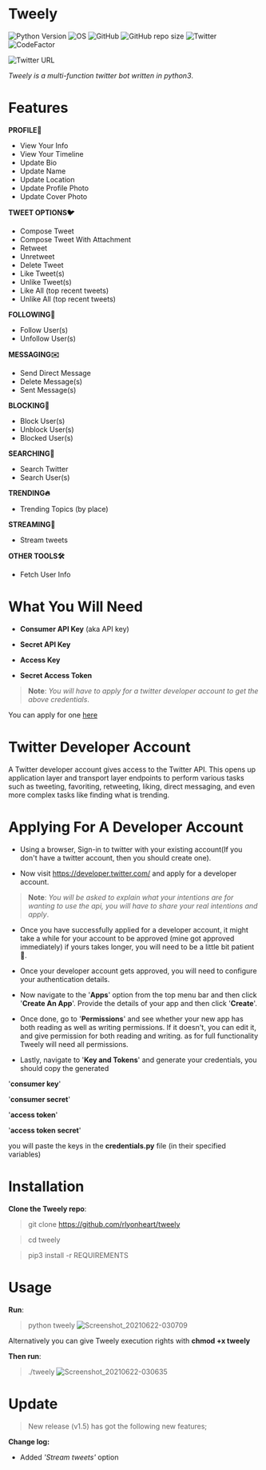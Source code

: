 # Tweely
![Python Version](https://img.shields.io/badge/python-3.x-blue?style=flat&logo=python)
![OS](https://img.shields.io/badge/OS-GNU%2FLinux-red?style=flat&logo=linux)
![GitHub](https://img.shields.io/github/license/rlyonheart/tweely?style=flat)
![GitHub repo size](https://img.shields.io/github/repo-size/rlyonheart/tweely)
![Twitter](https://img.shields.io/twitter/follow/rly0nheart?&style=flat&logo=twitter)
![CodeFactor](https://www.codefactor.io/repository/github/rlyonheart/tweely/badge)

![Twitter URL](https://img.shields.io/twitter/url?color=grey&label=Twitter%20Developer%20Account&logo=twitter&style=flat&url=https%3A%2F%2Fdeveloper.twitter.com%2F)

*Tweely is a multi-function twitter bot written in python3*. 


# Features
**PROFILE👤**
* View Your Info
* View Your Timeline
* Update Bio
* Update Name
* Update Location
* Update Profile Photo
* Update Cover Photo

**TWEET OPTIONS🐦**
* Compose Tweet
* Compose Tweet With Attachment
* Retweet
* Unretweet
* Delete Tweet
* Like Tweet(s) 
* Unlike Tweet(s)
* Like All (top recent tweets) 
* Unlike All (top recent tweets) 

**FOLLOWING👣**
* Follow User(s)
* Unfollow User(s)

**MESSAGING✉️**
* Send Direct Message
* Delete Message(s) 
* Sent Message(s) 

**BLOCKING🚫**
* Block User(s) 
* Unblock User(s) 
* Blocked User(s)

**SEARCHING🔎**
* Search Twitter
* Search User(s)

**TRENDING🔥**
* Trending Topics (by place)

**STREAMING👀**
* Stream tweets

**OTHER TOOLS🛠️**
* Fetch User Info








# What You Will Need

* **Consumer API Key** (aka API key)

* **Secret API Key**

* **Access Key**

* **Secret Access Token**

>**Note**:
*You will have to apply for a twitter developer account to get the above credentials*.

You can apply for one [here](https://developer.twitter.com)

# Twitter Developer Account
A Twitter developer account gives access to the Twitter API. This opens up application layer and transport layer endpoints to perform various tasks such as tweeting, favoriting, retweeting, liking, direct messaging, and even more complex tasks like finding what is trending.

# Applying For A Developer Account

* Using a browser, Sign-in  to twitter with your existing account(If you don't have a twitter account, then you should create one).

* Now visit https://developer.twitter.com/ and apply for a developer account.

>**Note**:
*You will be asked to explain what your intentions are for wanting to use the api, you will have to share your real intentions and apply*.





* Once you have successfully applied for a developer account, it might take a while for your account to be approved (mine got approved immediately) if yours takes longer, you will need to be a little bit patient🙂.

* Once your developer account gets approved, you will need to configure your authentication details.



* Now navigate to the '**Apps**' option from the top menu bar and then click '**Create An App**'. Provide the details of your app and then click '**Create**'. 

* Once done, go to '**Permissions**' and see whether your new app has both reading as well as writing permissions. If it doesn't, you can edit it, and give permission for both reading and writing. as for full functionality Tweely will need all permissions.

* Lastly, navigate to '**Key and Tokens**' and generate your credentials, you should copy the generated

'**consumer key**'

'**consumer secret**' 

'**access token**'

'**access token secret**'

you will paste the keys in the **credentials.py** file (in their specified variables)

# Installation

**Clone the Tweely repo**:

> git clone https://github.com/rlyonheart/tweely

> cd tweely

> pip3 install -r REQUIREMENTS

# Usage
**Run**:

> python tweely
![Screenshot_20210622-030709](https://user-images.githubusercontent.com/74001397/122847033-5e953280-d307-11eb-9443-e0d2f78d8e90.jpg)


Alternatively you can give Tweely execution rights with **chmod +x tweely**



**Then run**:

> ./tweely
![Screenshot_20210622-030635](https://user-images.githubusercontent.com/74001397/122847051-6b198b00-d307-11eb-9bda-9e4b299fad75.jpg)


# Update
> New release (v1.5) has got the following new features;

**Change log:**
* Added *'Stream tweets'* option















